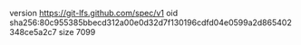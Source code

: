 version https://git-lfs.github.com/spec/v1
oid sha256:80c955385bbecd312a00e0d32d7f130196cdfd04e0599a2d865402348ce5a2c7
size 7099
